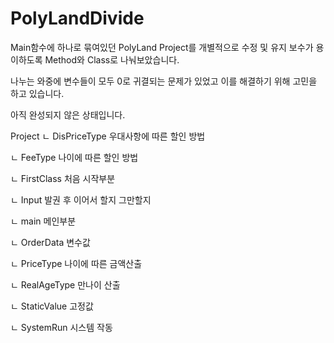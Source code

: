 # PolyLandDivide

Main함수에 하나로 묶여있던 PolyLand Project를 개별적으로 수정 및 유지 보수가 용이하도록 Method와 Class로 나눠보았습니다.

나누는 와중에 변수들이 모두 0로 귀결되는 문제가 있었고 이를 해결하기 위해 고민을 하고 있습니다.

아직 완성되지 않은 상태입니다.

Project
ㄴ DisPriceType 우대사항에 따른 할인 방법

ㄴ FeeType 나이에 따른 할인 방법

ㄴ FirstClass 처음 시작부분

ㄴ Input 발권 후 이어서 할지 그만할지

ㄴ main 메인부분

ㄴ OrderData 변수값 

ㄴ PriceType 나이에 따른 금액산출

ㄴ RealAgeType 만나이 산출

ㄴ StaticValue 고정값

ㄴ SystemRun 시스템 작동
